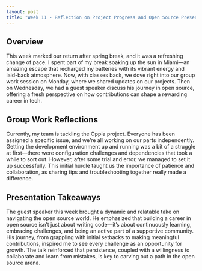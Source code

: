 ```yaml
---
layout: post
title: "Week 11 - Reflection on Project Progress and Open Source Presentation"
---
```


## Overview
This week marked our return after spring break, and it was a refreshing change of pace. I spent part of my break soaking up the sun in Miami—an amazing escape that recharged my batteries with its vibrant energy and laid-back atmosphere. Now, with classes back, we dove right into our group work session on Monday, where we shared updates on our projects. Then on Wednesday, we had a guest speaker discuss his journey in open source, offering a fresh perspective on how contributions can shape a rewarding career in tech.

## Group Work Reflections
Currently, my team is tackling the Oppia project. Everyone has been assigned a specific issue, and we’re all working on our parts independently. Getting the development environment up and running was a bit of a struggle at first—there were configuration challenges and dependencies that took a while to sort out. However, after some trial and error, we managed to set it up successfully. This initial hurdle taught us the importance of patience and collaboration, as sharing tips and troubleshooting together really made a difference.

## Presentation Takeaways
The guest speaker this week brought a dynamic and relatable take on navigating the open source world. He emphasized that building a career in open source isn’t just about writing code—it’s about continuously learning, embracing challenges, and being an active part of a supportive community. His journey, from grappling with initial setbacks to making meaningful contributions, inspired me to see every challenge as an opportunity for growth. The talk reinforced that persistence, coupled with a willingness to collaborate and learn from mistakes, is key to carving out a path in the open source arena.
